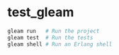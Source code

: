 # test_gleam

```sh
gleam run   # Run the project
gleam test  # Run the tests
gleam shell # Run an Erlang shell
```
